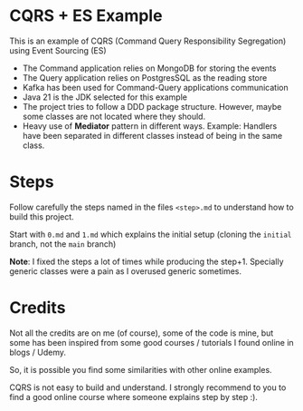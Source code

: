 # CQRS + ES Example
This is an example of CQRS (Command Query Responsibility Segregation) using Event Sourcing (ES)
- The Command application relies on MongoDB for storing the events
- The Query application relies on PostgresSQL as the reading store
- Kafka has been used for Command-Query applications communication
- Java 21 is the JDK selected for this example
- The project tries to follow a DDD package structure. However, maybe some classes are not located where they should.
- Heavy use of **Mediator** pattern in different ways. Example: Handlers have been separated in different classes instead of being in the same class.

# Steps
Follow carefully the steps named in the files `<step>.md` to understand how to build this project.

Start with `0.md` and `1.md` which explains the initial setup (cloning the `initial` branch, not the `main` branch)

**Note**: I fixed the steps a lot of times while producing the step+1. Specially generic classes were a pain as I overused generic sometimes.

# Credits
Not all the credits are on me (of course), some of the code is mine, but some has been inspired from some good courses / tutorials I found online in blogs / Udemy.

So, it is possible you find some similarities with other online examples.

CQRS is not easy to build and understand. I strongly recommend to you to find a good online course where someone explains step by step :).



